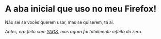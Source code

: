 # A aba inicial que uso no meu Firefox!

Não sei se vocês querem usar, mas se quiserem, tá aí.

*Antes, era feito com [YAGS](https://prettycoffee.github.io/yet-another-generic-startpage/), mas agora foi totalmente refeito do zero.*
